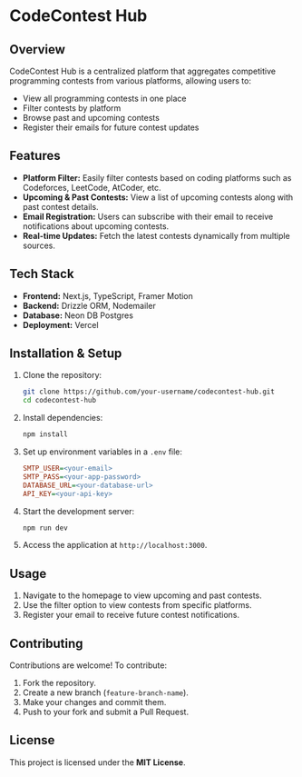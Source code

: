 # CodeContest Hub

## Overview

CodeContest Hub is a centralized platform that aggregates competitive programming contests from various platforms, allowing users to:

- View all programming contests in one place
- Filter contests by platform
- Browse past and upcoming contests
- Register their emails for future contest updates

## Features

- **Platform Filter:** Easily filter contests based on coding platforms such as Codeforces, LeetCode, AtCoder, etc.
- **Upcoming & Past Contests:** View a list of upcoming contests along with past contest details.
- **Email Registration:** Users can subscribe with their email to receive notifications about upcoming contests.
- **Real-time Updates:** Fetch the latest contests dynamically from multiple sources.

## Tech Stack

- **Frontend:** Next.js, TypeScript, Framer Motion
- **Backend:** Drizzle ORM, Nodemailer
- **Database:** Neon DB Postgres
- **Deployment:** Vercel

## Installation & Setup

1. Clone the repository:

   ```sh
   git clone https://github.com/your-username/codecontest-hub.git
   cd codecontest-hub
   ```

2. Install dependencies:

   ```sh
   npm install
   ```

3. Set up environment variables in a `.env` file:

   ```ini
   SMTP_USER=<your-email>
   SMTP_PASS=<your-app-password>
   DATABASE_URL=<your-database-url>
   API_KEY=<your-api-key>
   ```

4. Start the development server:

   ```sh
   npm run dev
   ```

5. Access the application at `http://localhost:3000`.

## Usage

1. Navigate to the homepage to view upcoming and past contests.
2. Use the filter option to view contests from specific platforms.
3. Register your email to receive future contest notifications.

## Contributing

Contributions are welcome! To contribute:

1. Fork the repository.
2. Create a new branch (`feature-branch-name`).
3. Make your changes and commit them.
4. Push to your fork and submit a Pull Request.

## License

This project is licensed under the **MIT License**.
